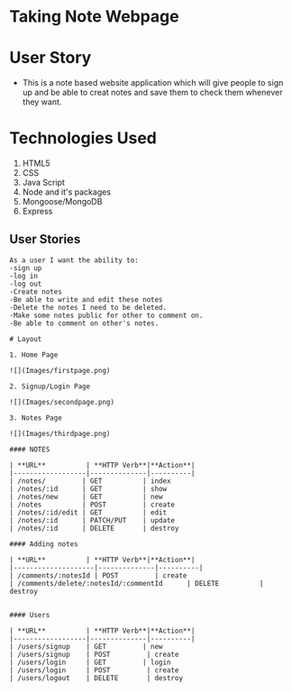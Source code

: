 # Taking Note Webpage

# User Story

- This is a note based website application which will give people to sign up and be able to creat notes and save them to check them whenever they want.

# Technologies Used

1. HTML5
2. CSS
3. Java Script
4. Node and it's packages
5. Mongoose/MongoDB
6. Express


## User Stories
```
As a user I want the ability to:
-sign up
-log in
-log out
-Create notes
-Be able to write and edit these notes
-Delete the notes I need to be deleted.
-Make some notes public for other to comment on.
-Be able to comment on other's notes.

# Layout

1. Home Page

![](Images/firstpage.png)

2. Signup/Login Page

![](Images/secondpage.png)

3. Notes Page

![](Images/thirdpage.png)

#### NOTES

| **URL**          | **HTTP Verb**|**Action**|
|------------------|--------------|----------|
| /notes/         | GET          | index  
| /notes/:id      | GET          | show       
| /notes/new      | GET          | new   
| /notes          | POST         | create   
| /notes/:id/edit | GET          | edit       
| /notes/:id      | PATCH/PUT    | update    
| /notes/:id      | DELETE       | destroy  

#### Adding notes

| **URL**          | **HTTP Verb**|**Action**|
|--------------------|--------------|----------|
| /comments/:notesId | POST         | create  
| /comments/delete/:notesId/:commentId      | DELETE          | destroy       


#### Users

| **URL**          | **HTTP Verb**|**Action**|
|------------------|--------------|----------|
| /users/signup    | GET         | new  
| /users/signup    | POST         | create  
| /users/login     | GET         | login       
| /users/login     | POST         | create       
| /users/logout    | DELETE       | destroy   
